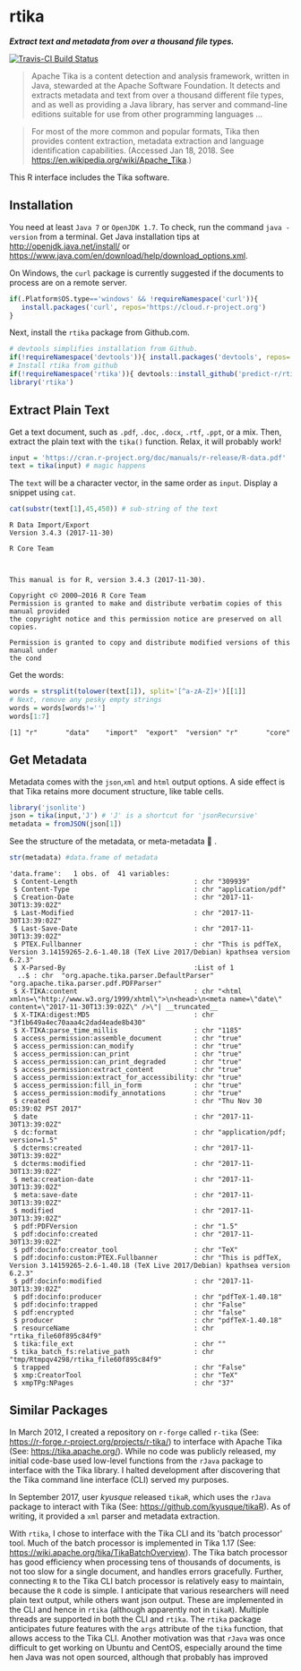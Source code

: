 
rtika
=====

***Extract text and metadata from over a thousand file types.***

[![Travis-CI Build Status](https://travis-ci.org/predict-r/rtika.svg?branch=master)](https://travis-ci.org/predict-r/rtika)

> Apache Tika is a content detection and analysis framework, written in Java, stewarded at the Apache Software Foundation. It detects and extracts metadata and text from over a thousand different file types, and as well as providing a Java library, has server and command-line editions suitable for use from other programming languages ...

> For most of the more common and popular formats, Tika then provides content extraction, metadata extraction and language identification capabilities. (Accessed Jan 18, 2018. See <https://en.wikipedia.org/wiki/Apache_Tika>.)

This R interface includes the Tika software.

Installation
------------

You need at least `Java 7` or `OpenJDK 1.7`. To check, run the command `java -version` from a terminal. Get Java installation tips at <http://openjdk.java.net/install/> or <https://www.java.com/en/download/help/download_options.xml>.

On Windows, the `curl` package is currently suggested if the documents to process are on a remote server.

``` r
if(.Platform$OS.type=='windows' && !requireNamespace('curl')){
   install.packages('curl', repos='https://cloud.r-project.org')
}
```

Next, install the `rtika` package from Github.com.

``` r
# devtools simplifies installation from Github.
if(!requireNamespace('devtools')){ install.packages('devtools', repos='https://cloud.r-project.org') }
# Install rtika from github
if(!requireNamespace('rtika')){ devtools::install_github('predict-r/rtika') } 
library('rtika')
```

Extract Plain Text
------------------

Get a text document, such as `.pdf`, `.doc`, `.docx`, `.rtf`, `.ppt`, or a mix. Then, extract the plain text with the `tika()` function. Relax, it will probably work!

``` r
input = 'https://cran.r-project.org/doc/manuals/r-release/R-data.pdf'
text = tika(input) # magic happens
```

The `text` will be a character vector, in the same order as `input`. Display a snippet using `cat`.

``` r
cat(substr(text[1],45,450)) # sub-string of the text
```


    R Data Import/Export
    Version 3.4.3 (2017-11-30)

    R Core Team



    This manual is for R, version 3.4.3 (2017-11-30).

    Copyright c© 2000–2016 R Core Team
    Permission is granted to make and distribute verbatim copies of this manual provided
    the copyright notice and this permission notice are preserved on all copies.

    Permission is granted to copy and distribute modified versions of this manual under
    the cond

Get the words:

``` r
words = strsplit(tolower(text[1]), split='[^a-zA-Z]+')[[1]]
# Next, remove any pesky empty strings
words = words[words!='']
words[1:7] 
```

    [1] "r"       "data"    "import"  "export"  "version" "r"       "core"   

Get Metadata
------------

Metadata comes with the `json`,`xml` and `html` output options. A side effect is that Tika retains more document structure, like table cells.

``` r
library('jsonlite')
json = tika(input,'J') # 'J' is a shortcut for 'jsonRecursive'
metadata = fromJSON(json[1])
```

See the structure of the metadata, or meta-metadata 🤯 .

``` r
str(metadata) #data.frame of metadata
```

    'data.frame':   1 obs. of  41 variables:
     $ Content-Length                             : chr "309939"
     $ Content-Type                               : chr "application/pdf"
     $ Creation-Date                              : chr "2017-11-30T13:39:02Z"
     $ Last-Modified                              : chr "2017-11-30T13:39:02Z"
     $ Last-Save-Date                             : chr "2017-11-30T13:39:02Z"
     $ PTEX.Fullbanner                            : chr "This is pdfTeX, Version 3.14159265-2.6-1.40.18 (TeX Live 2017/Debian) kpathsea version 6.2.3"
     $ X-Parsed-By                                :List of 1
      ..$ : chr  "org.apache.tika.parser.DefaultParser" "org.apache.tika.parser.pdf.PDFParser"
     $ X-TIKA:content                             : chr "<html xmlns=\"http://www.w3.org/1999/xhtml\">\n<head>\n<meta name=\"date\" content=\"2017-11-30T13:39:02Z\" />\"| __truncated__
     $ X-TIKA:digest:MD5                          : chr "3f1b649a4ec70aaa4c2dad4eade8b430"
     $ X-TIKA:parse_time_millis                   : chr "1185"
     $ access_permission:assemble_document        : chr "true"
     $ access_permission:can_modify               : chr "true"
     $ access_permission:can_print                : chr "true"
     $ access_permission:can_print_degraded       : chr "true"
     $ access_permission:extract_content          : chr "true"
     $ access_permission:extract_for_accessibility: chr "true"
     $ access_permission:fill_in_form             : chr "true"
     $ access_permission:modify_annotations       : chr "true"
     $ created                                    : chr "Thu Nov 30 05:39:02 PST 2017"
     $ date                                       : chr "2017-11-30T13:39:02Z"
     $ dc:format                                  : chr "application/pdf; version=1.5"
     $ dcterms:created                            : chr "2017-11-30T13:39:02Z"
     $ dcterms:modified                           : chr "2017-11-30T13:39:02Z"
     $ meta:creation-date                         : chr "2017-11-30T13:39:02Z"
     $ meta:save-date                             : chr "2017-11-30T13:39:02Z"
     $ modified                                   : chr "2017-11-30T13:39:02Z"
     $ pdf:PDFVersion                             : chr "1.5"
     $ pdf:docinfo:created                        : chr "2017-11-30T13:39:02Z"
     $ pdf:docinfo:creator_tool                   : chr "TeX"
     $ pdf:docinfo:custom:PTEX.Fullbanner         : chr "This is pdfTeX, Version 3.14159265-2.6-1.40.18 (TeX Live 2017/Debian) kpathsea version 6.2.3"
     $ pdf:docinfo:modified                       : chr "2017-11-30T13:39:02Z"
     $ pdf:docinfo:producer                       : chr "pdfTeX-1.40.18"
     $ pdf:docinfo:trapped                        : chr "False"
     $ pdf:encrypted                              : chr "false"
     $ producer                                   : chr "pdfTeX-1.40.18"
     $ resourceName                               : chr "rtika_file60f895c84f9"
     $ tika:file_ext                              : chr ""
     $ tika_batch_fs:relative_path                : chr "tmp/Rtmpqv4298/rtika_file60f895c84f9"
     $ trapped                                    : chr "False"
     $ xmp:CreatorTool                            : chr "TeX"
     $ xmpTPg:NPages                              : chr "37"

Similar Packages
----------------

In March 2012, I created a repository on `r-forge` called `r-tika` (See: <https://r-forge.r-project.org/projects/r-tika/>) to interface with Apache Tika (See: <https://tika.apache.org/>). While no code was publicly released, my initial code-base used low-level functions from the `rJava` package to interface with the Tika library. I halted development after discovering that the Tika command line interface (CLI) served my purposes.

In September 2017, user *kyusque* released `tikaR`, which uses the `rJava` package to interact with Tika (See: <https://github.com/kyusque/tikaR>). As of writing, it provided a `xml` parser and metadata extraction.

With `rtika`, I chose to interface with the Tika CLI and its 'batch processor' tool. Much of the batch processor is implemented in Tika 1.17 (See: <https://wiki.apache.org/tika/TikaBatchOverview>). The Tika batch processor has good efficiency when processing tens of thousands of documents, is not too slow for a single document, and handles errors gracefully. Further, connecting `R` to the Tika CLI batch processor is relatively easy to maintain, because the `R` code is simple. I anticipate that various researchers will need plain text output, while others want json output. These are implemented in the CLI and hence in `rtika` (although apparently not in `tikaR`). Multiple threads are supported in both the CLI and `rtika`. The `rtika` package anticipates future features with the `args` attribute of the `tika` function, that allows access to the Tika CLI. Another motivation was that `rJava` was once difficult to get working on Ubuntu and CentOS, especially around the time hen Java was not open sourced, although that probably has improved
